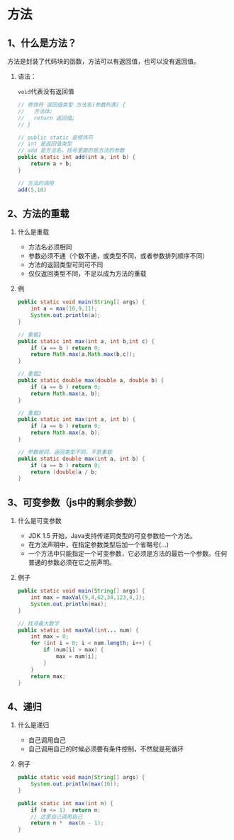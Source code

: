# 方法

## 1、什么是方法？

方法是封装了代码块的函数，方法可以有返回值，也可以没有返回值。

1. 语法：

   `void`代表没有返回值

   ```java
   // 修饰符 返回值类型 方法名(参数列表) {
   //   方法体;
   //   return 返回值;
   // }

   // public static 是修饰符
   // int 是返回值类型
   // add 是方法名，括号里面的是方法的参数
   public static int add(int a, int b) {
       return a + b;
   }

   // 方法的调用
   add(5,10)
   ```

## 2、方法的重载

1. 什么是重载

   * 方法名必须相同
   * 参数必须不通（个数不通，或类型不同，或者参数排列顺序不同）
   * 方法的返回类型可同可不同
   * 仅仅返回类型不同，不足以成为方法的重载

2. 例

   ```java
   public static void main(String[] args) {
       int a = max(10,9,11);
       System.out.println(a);
   }
   
   // 重载1
   public static int max(int a, int b,int c) {
       if (a == b ) return 0;
       return Math.max(a,Math.max(b,c));
   }
   
   // 重载2
   public static double max(double a, double b) {
       if (a == b ) return 0;
       return Math.max(a, b);
   }
   
   // 重载3
   public static int max(int a, int b) {
       if (a == b ) return 0;
       return Math.max(a, b);
   }
   
   // 参数相同，返回类型不同，不是重载
   public static double max(int a, int b) {
       if (a == b ) return 0;
       return (double)a / b;
   }
   ```

## 3、可变参数（js中的剩余参数）

1. 什么是可变参数

   * JDK 1.5 开始，Java支持传递同类型的可变参数给一个方法。
   * 在方法声明中，在指定参数类型后加一个省略号(...)
   * 一个方法中只能指定一个可变参数，它必须是方法的最后一个参数。任何普通的参数必须在它之前声明。

2. 例子

   ```java
   public static void main(String[] args) {
       int max = maxVal(9,4,62,34,123,4,1);
       System.out.println(max);
   }
   
   // 找寻最大数字
   public static int maxVal(int... num) {
       int max = 0;
       for (int i = 0; i < num.length; i++) {
           if (num[i] > max) {
               max = num[i];
           }
       }
       return max;
   }
   ```

## 4、递归

1. 什么是递归

   * 自己调用自己
   * 自己调用自己的时候必须要有条件控制，不然就是死循环

2. 例子

   ```java
   public static void main(String[] args) {
       System.out.println(max(10));
   }
   
   public static int max(int n) {
       if (n <= 1)  return n;
       // 这里自己调用自己
       return n *  max(n - 1);
   }
   ```

   
